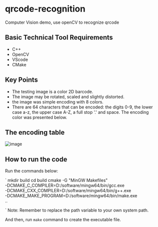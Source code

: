 # qrcode-recognition
Computer Vision demo, use openCV to recognize qrcode

## Basic Technical Tool Requirements
- C++
- OpenCV
- VScode
- CMake

## Key Points
- The testing image is a color 2D barcode.
- The image may be rotated, scaled and slightly distorted.
- the image was simple encoding with 8 colors.
- There are 64 characters that can be encoded: the digits 0-9, the lower case a-z, the upper case A-Z, a full stop '.' and 
space. The encoding color was presented below.

## The encoding table
![image](https://github.com/user-attachments/assets/2b1af9b3-5032-4b92-bfa6-6423daed9818)


## How to run the code
Run the commands below:

`
mkdir build
cd build
cmake -G "MinGW Makefiles" \
-DCMAKE_C_COMPILER=D:/software/mingw64/bin/gcc.exe \
-DCMAKE_CXX_COMPILER=D:/software/mingw64/bin/g++.exe \
-DCMAKE_MAKE_PROGRAM=D:/software/mingw64/bin/make.exe \
..

`
Note: Remember to replace the path variable to your own system path.

And then, run `make` command to create the executable file.
